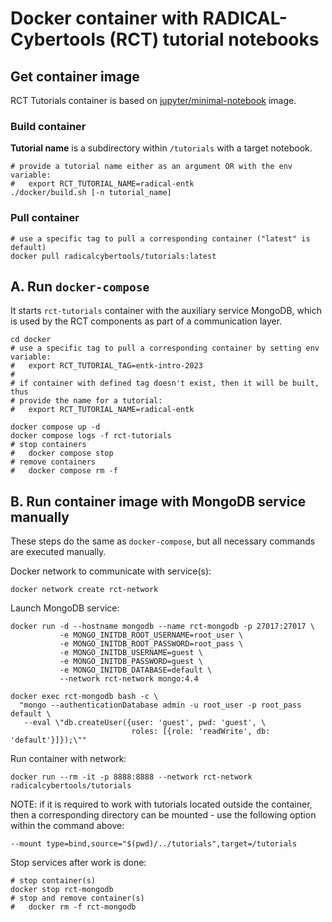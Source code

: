 # Docker container with RADICAL-Cybertools (RCT) tutorial notebooks

## Get container image

RCT Tutorials container is based on 
[jupyter/minimal-notebook](https://github.com/jupyter/docker-stacks) image.

### Build container

**Tutorial name** is a subdirectory within `/tutorials` with a target notebook.

```shell
# provide a tutorial name either as an argument OR with the env variable:
#   export RCT_TUTORIAL_NAME=radical-entk
./docker/build.sh [-n tutorial_name]
```

### Pull container

```shell
# use a specific tag to pull a corresponding container ("latest" is default)
docker pull radicalcybertools/tutorials:latest
```

## A. Run `docker-compose`

It starts `rct-tutorials` container with the auxiliary service MongoDB,
which is used by the RCT components as part of a communication layer.

```shell
cd docker
# use a specific tag to pull a corresponding container by setting env variable:
#   export RCT_TUTORIAL_TAG=entk-intro-2023
#
# if container with defined tag doesn't exist, then it will be built, thus
# provide the name for a tutorial:
#   export RCT_TUTORIAL_NAME=radical-entk

docker compose up -d
docker compose logs -f rct-tutorials
# stop containers
#   docker compose stop
# remove containers
#   docker compose rm -f
```

## B. Run container image with MongoDB service manually

These steps do the same as `docker-compose`, but all necessary commands are
executed manually.

Docker network to communicate with service(s):

```shell
docker network create rct-network
```

Launch MongoDB service:

```shell
docker run -d --hostname mongodb --name rct-mongodb -p 27017:27017 \
           -e MONGO_INITDB_ROOT_USERNAME=root_user \
           -e MONGO_INITDB_ROOT_PASSWORD=root_pass \
           -e MONGO_INITDB_USERNAME=guest \
           -e MONGO_INITDB_PASSWORD=guest \
           -e MONGO_INITDB_DATABASE=default \
           --network rct-network mongo:4.4
```
```shell
docker exec rct-mongodb bash -c \
  "mongo --authenticationDatabase admin -u root_user -p root_pass default \
   --eval \"db.createUser({user: 'guest', pwd: 'guest', \
                           roles: [{role: 'readWrite', db: 'default'}]});\""
```

Run container with network:

```shell
docker run --rm -it -p 8888:8888 --network rct-network radicalcybertools/tutorials
```

NOTE: if it is required to work with tutorials located outside the container,
      then a corresponding directory can be mounted - use the following option
      within the command above:

`--mount type=bind,source="$(pwd)/../tutorials",target=/tutorials`

Stop services after work is done:

```shell
# stop container(s)
docker stop rct-mongodb
# stop and remove container(s)
#   docker rm -f rct-mongodb
```
